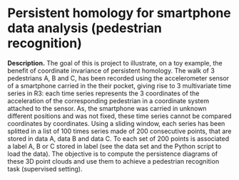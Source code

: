 # Persistent homology for smartphone data analysis (pedestrian recognition)

**Description.** The goal of this is project to illustrate, on a toy example, the benefit of coordinate invariance
of persistent homology. The walk of 3 pedestrians A, B and C, has been recorded using the
accelerometer sensor of a smartphone carried in the their pocket, giving rise to 3 multivariate time series
in R3: each time series represents the 3 coordinates of the acceleration of the corresponding pedestrian in
a coordinate system attached to the sensor. As, the smartphone was carried in unknown different positions
and was not fixed, these time series cannot be compared coordinates by coordinates. Using a sliding window,
each series has been splitted in a list of 100 times series made of 200 consecutive points, that are stored in
data A, data B and data C. To each set of 200 points is associated a label A, B or C stored in label (see
the data set and the Python script to load the data). The objective is to compute the persistence diagrams
of these 3D point clouds and use them to achieve a pedestrian recognition task (supervised setting).
